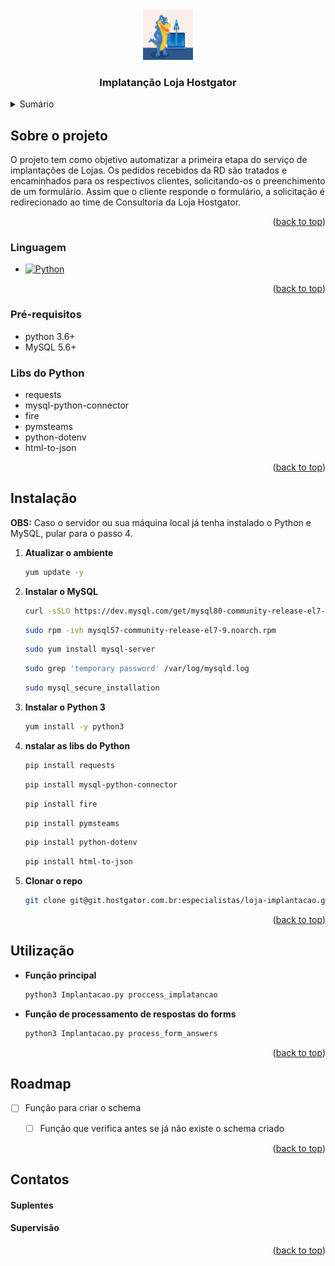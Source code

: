 <!-- PROJECT LOGO -->
<br />
<div align="center">
  <a href="https://git.hostgator.com.br/especialistas/loja-implantacao">
    <img src="images/snappy_logo.jpg" alt="Logo" width="80" height="80">
  </a>

<h3 align="center">Implatanção Loja Hostgator</h3>
</div>


<!-- TABLE OF CONTENTS -->
<details>
  <summary>Sumário</summary>
  <ol>
    <li><a href="#sobre-o-projeto">Sobre o Projeto</a></li>
    <li><a href="#linguagem">Linguagem</a></li>
    <li><a href="#pré-requisitos">Pré-requisitos</a></li>
    <li><a href="#libs-do-python">Libs do Python</a></li>
    <li><a href="#utilização">Utilização</a></li>
    <li><a href="#roadmap">Roadmap</a></li>
    <li><a href="#contatos">Contatos</a></li>
  </ol>
</details>



<!-- ABOUT THE PROJECT -->
## Sobre o projeto

O projeto tem como objetivo automatizar a primeira etapa do serviço de implantações de Lojas.
Os pedidos recebidos da RD são tratados e encaminhados para os respectivos clientes, solicitando-os o preenchimento de um formulário.
Assim que o cliente responde o formulário, a solicitação é redirecionado ao time de Consultoria da Loja Hostgator.

<p align="right">(<a href="#readme-top">back to top</a>)</p>



### Linguagem

* [![Python][Python.org]][Python-url]


<p align="right">(<a href="#readme-top">back to top</a>)</p>


### Pré-requisitos

* python 3.6+
* MySQL 5.6+

### Libs do Python

* requests
* mysql-python-connector
* fire
* pymsteams
* python-dotenv
* html-to-json

<p align="right">(<a href="#readme-top">back to top</a>)</p>

## Instalação
**OBS:** Caso o servidor ou sua máquina local já tenha instalado o Python e MySQL, pular para o passo 4.

1. **Atualizar o ambiente**

   ```sh
   yum update -y
   ```
2. **Instalar o MySQL**

   ```sh
   curl -sSLO https://dev.mysql.com/get/mysql80-community-release-el7-5.noarch.rpm
   ```
   ```sh
   sudo rpm -ivh mysql57-community-release-el7-9.noarch.rpm
   ```
   ```sh
   sudo yum install mysql-server
   ```
   ```sh
   sudo grep 'temporary password' /var/log/mysqld.log
   ```
   ```sh
   sudo mysql_secure_installation
   ```
3. **Instalar o Python 3**

   ```sh
   yum install -y python3
   ```
4. **nstalar as libs do Python**

   ```sh
   pip install requests
   ```
   ```sh
   pip install mysql-python-connector
   ```
   ```sh
   pip install fire
   ```
   ```sh
   pip install pymsteams
   ```
   ```sh
   pip install python-dotenv
   ```
   ```sh
   pip install html-to-json
   ```
5. **Clonar o repo**

   ```sh
   git clone git@git.hostgator.com.br:especialistas/loja-implantacao.git
   ```

<p align="right">(<a href="#readme-top">back to top</a>)</p>



<!-- USAGE EXAMPLES -->
## Utilização
* **Função principal**

   ```sh
   python3 Implantacao.py proccess_implatancao
   ```
* **Função de processamento de respostas do forms**

   ```sh
   python3 Implantacao.py process_form_answers
   ```
<p align="right">(<a href="#readme-top">back to top</a>)</p>


<!-- ROADMAP -->
## Roadmap

- [ ] Função para criar o schema
    - [ ] Função que verifica antes se já não existe o schema criado


<p align="right">(<a href="#readme-top">back to top</a>)</p>


<!-- CONTACT -->
## Contatos



#### Suplentes



#### Supervisão



<p align="right">(<a href="#readme-top">back to top</a>)</p>



<!-- MARKDOWN LINKS & IMAGES -->
<!-- https://www.markdownguide.org/basic-syntax/#reference-style-links -->
[product-screenshot]: images/screenshot.png
[Next.js]: https://img.shields.io/badge/next.js-000000?style=for-the-badge&logo=nextdotjs&logoColor=white
[Next-url]: https://nextjs.org/
[React.js]: https://img.shields.io/badge/React-20232A?style=for-the-badge&logo=react&logoColor=61DAFB
[React-url]: https://reactjs.org/
[Vue.js]: https://img.shields.io/badge/Vue.js-35495E?style=for-the-badge&logo=vuedotjs&logoColor=4FC08D
[Vue-url]: https://vuejs.org/
[Angular.io]: https://img.shields.io/badge/Angular-DD0031?style=for-the-badge&logo=angular&logoColor=white
[Angular-url]: https://angular.io/
[Svelte.dev]: https://img.shields.io/badge/Svelte-4A4A55?style=for-the-badge&logo=svelte&logoColor=FF3E00
[Svelte-url]: https://svelte.dev/
[Laravel.com]: https://img.shields.io/badge/Laravel-FF2D20?style=for-the-badge&logo=laravel&logoColor=white
[Laravel-url]: https://laravel.com
[Bootstrap.com]: https://img.shields.io/badge/Bootstrap-563D7C?style=for-the-badge&logo=bootstrap&logoColor=white
[Bootstrap-url]: https://getbootstrap.com
[JQuery.com]: https://img.shields.io/badge/jQuery-0769AD?style=for-the-badge&logo=jquery&logoColor=white
[JQuery-url]: https://jquery.com
[Python.org]: https://img.shields.io/badge/python-3670A0?style=for-the-badge&logo=python&logoColor=ffdd54
[Python-url]: https://www.python.org/
